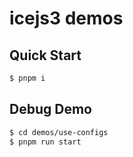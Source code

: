 # icejs3 demos

## Quick Start

```bash
$ pnpm i
```

## Debug Demo

```bash
$ cd demos/use-configs
$ pnpm run start
```
